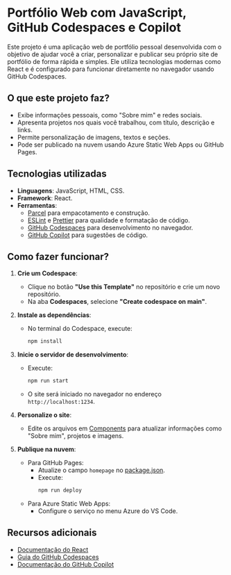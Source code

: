 # Portfólio Web com JavaScript, GitHub Codespaces e Copilot

Este projeto é uma aplicação web de portfólio pessoal desenvolvida com o objetivo de ajudar você a criar, personalizar e publicar seu próprio site de portfólio de forma rápida e simples. Ele utiliza tecnologias modernas como React e é configurado para funcionar diretamente no navegador usando GitHub Codespaces.

## O que este projeto faz?

- Exibe informações pessoais, como "Sobre mim" e redes sociais.
- Apresenta projetos nos quais você trabalhou, com título, descrição e links.
- Permite personalização de imagens, textos e seções.
- Pode ser publicado na nuvem usando Azure Static Web Apps ou GitHub Pages.

## Tecnologias utilizadas

- **Linguagens**: JavaScript, HTML, CSS.
- **Framework**: React.
- **Ferramentas**:
  - [Parcel](https://parceljs.org/) para empacotamento e construção.
  - [ESLint](https://eslint.org/) e [Prettier](https://prettier.io/) para qualidade e formatação de código.
  - [GitHub Codespaces](https://github.com/features/codespaces/) para desenvolvimento no navegador.
  - [GitHub Copilot](https://copilot.github.com) para sugestões de código.

## Como fazer funcionar?

1. **Crie um Codespace**:
   - Clique no botão **"Use this Template"** no repositório e crie um novo repositório.
   - Na aba **Codespaces**, selecione **"Create codespace on main"**.

2. **Instale as dependências**:
   - No terminal do Codespace, execute:
     ```bash
     npm install
     ```

3. **Inicie o servidor de desenvolvimento**:
   - Execute:
     ```bash
     npm run start
     ```
   - O site será iniciado no navegador no endereço `http://localhost:1234`.

4. **Personalize o site**:
   - Edite os arquivos em [Components](http://_vscodecontentref_/0) para atualizar informações como "Sobre mim", projetos e imagens.

5. **Publique na nuvem**:
   - Para GitHub Pages:
     - Atualize o campo `homepage` no [package.json](http://_vscodecontentref_/1).
     - Execute:
       ```bash
       npm run deploy
       ```
   - Para Azure Static Web Apps:
     - Configure o serviço no menu Azure do VS Code.

## Recursos adicionais

- [Documentação do React](https://reactjs.org/)
- [Guia do GitHub Codespaces](https://docs.github.com/en/codespaces/guides)
- [Documentação do GitHub Copilot](https://docs.github.com/en/copilot)